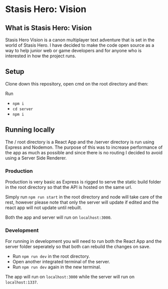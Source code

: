 # Stasis Hero: Vision

## What is Stasis Hero: Vision

Stasis Hero Vision is a canon multiplayer text adventure that is set in the world of Stasis Hero.
I have decided to make the code open source as a way to help junior web or game developers and for anyone who is interested in how the project runs.

## Setup

Clone down this repository, open cmd on the root directory and then:

Run
* `npm i`
* `cd server`
* `npm i`

## Running locally

The / root directory is a React App and the /server directory is run using Express and Nodemon.
The purpose of this was to increase performance of the app as much as possible and since there is no routing I decided to avoid using a Server Side Renderer.

### Production

Production is very basic as Express is rigged to serve the static build folder in the root directory so that the API is hosted on the same url.

Simply run `npm run start` in the root directory and node will take care of the rest, however please note that only the server will update if edited and the react app will not update until rebuilt.

Both the app and server will run on `localhost:3000`.

### Development

For running in development you will need to run both the React App and the server folder seperately so that both can rebuild the changes on save.

* Run `npm run dev` in the root directory.
* Open another integrated terminal of the server.
* Run `npm run dev` again in the new terminal.

The app will run on `localhost:3000` while the server will run on `localhost:1337`.